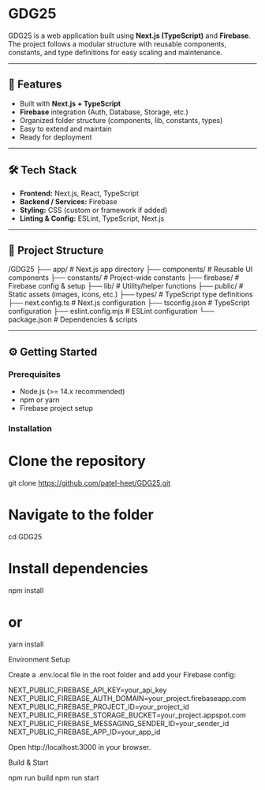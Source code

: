 # GDG25

GDG25 is a web application built using **Next.js (TypeScript)** and **Firebase**.  
The project follows a modular structure with reusable components, constants, and type definitions for easy scaling and maintenance.

---

## 🚀 Features

- Built with **Next.js + TypeScript**  
- **Firebase** integration (Auth, Database, Storage, etc.)  
- Organized folder structure (components, lib, constants, types)  
- Easy to extend and maintain  
- Ready for deployment  

---

## 🛠 Tech Stack

- **Frontend:** Next.js, React, TypeScript  
- **Backend / Services:** Firebase  
- **Styling:** CSS (custom or framework if added)  
- **Linting & Config:** ESLint, TypeScript, Next.js  

---

## 📂 Project Structure

/GDG25
├── app/ # Next.js app directory
├── components/ # Reusable UI components
├── constants/ # Project-wide constants
├── firebase/ # Firebase config & setup
├── lib/ # Utility/helper functions
├── public/ # Static assets (images, icons, etc.)
├── types/ # TypeScript type definitions
├── next.config.ts # Next.js configuration
├── tsconfig.json # TypeScript configuration
├── eslint.config.mjs # ESLint configuration
└── package.json # Dependencies & scripts


---

## ⚙️ Getting Started

### Prerequisites

- Node.js (>= 14.x recommended)  
- npm or yarn  
- Firebase project setup  

### Installation

# Clone the repository
git clone https://github.com/patel-heet/GDG25.git

# Navigate to the folder
cd GDG25

# Install dependencies
npm install
# or
yarn install

Environment Setup

Create a .env.local file in the root folder and add your Firebase config:

NEXT_PUBLIC_FIREBASE_API_KEY=your_api_key
NEXT_PUBLIC_FIREBASE_AUTH_DOMAIN=your_project.firebaseapp.com
NEXT_PUBLIC_FIREBASE_PROJECT_ID=your_project_id
NEXT_PUBLIC_FIREBASE_STORAGE_BUCKET=your_project.appspot.com
NEXT_PUBLIC_FIREBASE_MESSAGING_SENDER_ID=your_sender_id
NEXT_PUBLIC_FIREBASE_APP_ID=your_app_id

Open http://localhost:3000
 in your browser.

Build & Start

npm run build
npm run start
